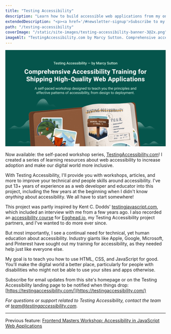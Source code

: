 ```yaml
---
title: "Testing Accessibility"
description: "Learn how to build accessible web applications from my online workshop initiative. Self-paced workshop series available now at <a href='https://testingaccessibility.com'>testingaccessibility.com</a>! You can also take my free 6-part email course. My goal is to teach you how to use HTML, CSS, and JavaScript for good."
extendedDescription: "<p><a href='/#newsletter-signup'>Subscribe to my mailing list</a> and stay up to date!</p>"
path: "/testing-accessibility"
coverImage: "/static/site-images/testing-accessibility-banner-3@2x.png"
imageAlt: "TestingAccessibility.com by Marcy Sutton. Comprehensive accessibility training for shipping high-quality web applications. A self-paced workshop designed to teach you the principles and effective patterns of accessibility, from design to deployment. Also featuring an illustration of a colorful notebook with stickers and the P.O.U.R. philosophy from WCAG"
---
```


<div class="floating-image width50">
    <img
        src="./images/testing-accessibility-banner-2@2x.png"
        alt="Learn How to Build Accessible Web Apps with Marcy Sutton"
    />
</div>

Now available: the self-paced workshop series, [TestingAccessibility.com](https://testingaccessibility.com)! I created a series of learning resources about web accessibility to increase adoption and make our digital world more inclusive.

With Testing Accessibility, I'll provide you with workshops, articles, and more to improve your technical _and_ people skills around accessibility. I've put 13+ years of experience as a web developer and educator into this project, including the few years at the beginning when I didn't know _anything_ about accessibility. We all have to start somewhere!

This project was partly inspired by Kent C. Dodds' [testingjavascript.com](https://testingjavascript.com), which included an interview with me from a few years ago. I also recorded an [accessibility course](https://egghead.io/courses/start-building-accessible-web-applications-today) for [Egghead.io](https://egghead.io), my Testing Accessibility project partners, and I've wanted to do more ever since.

But most importantly, I see a continual need for technical, yet human education about accessibility. Industry giants like Apple, Google, Microsoft, and Pinterest have sought out my training for accessibility, as they needed help just like everyone else.

My goal is to teach you how to use HTML, CSS, and JavaScript for good. You’ll make the digital world a better place, particularly for people with disabilities who might not be able to use your sites and apps otherwise.

Subscribe for email updates from this site's homepage or on the Testing Accessibility landing page to be notified when things drop: [https://testingaccessibility.com/](https://testingaccessibility.com/)

<em>For questions or support related to Testing Accessibility, contact the team at <a href="mailto:team@testingaccessibility.com">team@testingaccessibility.com</a>.</em>

---

Previous feature: [Frontend Masters Workshop: Accessibility in JavaScript Web Applications](/frontend-masters-javascript-accessibility)